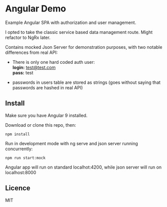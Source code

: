 # Angular Demo

Example Angular SPA with authorization and user management. 

I opted to take the classic service based data management route. Might refactor to NgRx later.

Contains mocked Json Server for demonstration purposes, with two notable differences from real API:
- There is only one hard coded auth user:  
   **login:** test@test.com  
   **pass:** test
   
- passwords in users table are stored as strings (goes without saying that passwords are hashed in real API)

## Install

Make sure you have Angular 9 installed.

Download or clone this repo, then:

`npm install`

Run in development mode with ng serve and json server running concurrently:

`npm run start:mock`

Angular app will run on standard localhot:4200, while json server will run on localhost:8000

## Licence
MIT
